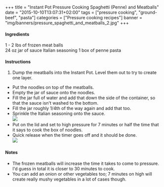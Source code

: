 +++
title = "Instant Pot Pressure Cooking Spaghetti (Penne) and Meatballs"
date = "2015-10-10T13:07:31+02:00"
tags = ["pressure cooking", "ground-beef", "pasta"]
categories = ["Pressure cooking recipes"]
banner = "img/banners/pressure_spaghetti_and_meatballs_2.jpg"
+++

#### Ingredients
1 - 2 lbs of frozen meat balls  
24 oz jar of sauce
Italian seasoning
1 box of penne pasta

#### Instructions
1. Dump the meatballs into the Instant Pot.  Level them out to try to create one layer.  
* Put the noodles on top of the meatballs.
* Empty the jar of sauce onto the noodles.
* Fill the jar full of water and add that down the side of the container, so that the sauce isn't washed to the bottom.
* Fill the jar roughly 1/4th of the way again and add that too.
* Sprinkle the Italian seasoning onto the sauce.  
![](/cook/img/banners/pressure_spaghetti_and_meatballs.jpg)  
* Put on the lid and set to high pressure for 7 minutes or half the time that it says to cook the box of noodles.  
* Quick release when the timer goes off and it should be done.  
![](/cook/img/banners/pressure_spaghetti_and_meatballs_2.jpg)

#### Notes
* The frozen meatballs will increase the time it takes to come to pressure. I'd guess in total it is closer to 30 minutes to cook.
* You can add an onion or other vegetables too; 7 minutes on high will create really mushy vegetables in a lot of cases though.
